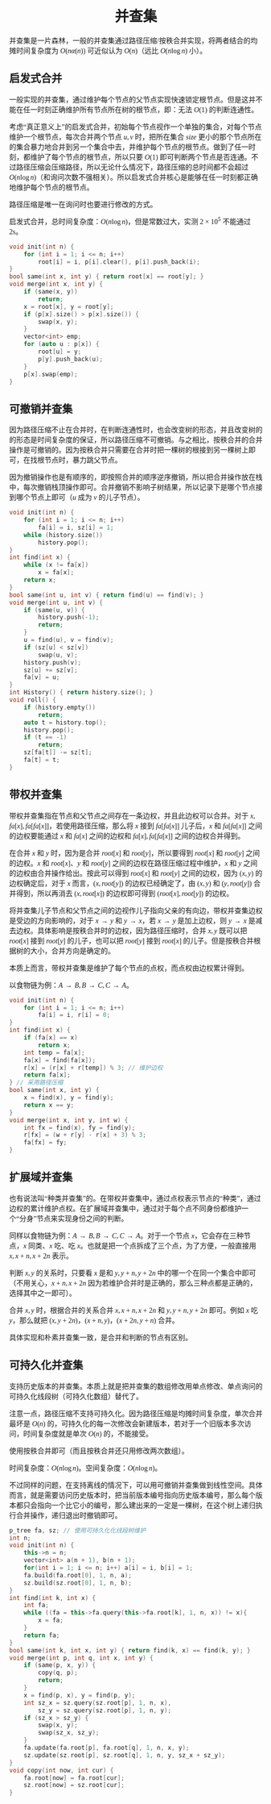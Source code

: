 <style>
 body {
  font-family: "楷体"
}
</style>

<h1><center>并查集</center></h1>

​并查集是一片森林，一般的并查集通过路径压缩/按秩合并实现，将两者结合的均摊时间复杂度为 $O(n\alpha(n))$ 可近似认为 $O(n)$（远比 $O(n\log n)$ 小）。

## 启发式合并

​一般实现的并查集，通过维护每个节点的父节点实现快速锁定根节点。但是这并不能在任一时刻正确维护所有节点所在树的根节点，即：无法 $O(1)$ 的判断连通性。

​考虑“真正意义上”的启发式合并，初始每个节点视作一个单独的集合，对每个节点维护一个根节点，每次合并两个节点 $u,v$ 时，把所在集合 $size$ 更小的那个节点所在的集合暴力地合并到另一个集合中去，并维护每个节点的根节点。做到了任一时刻，都维护了每个节点的根节点，所以只要 $O(1)$ 即可判断两个节点是否连通。不过路径压缩会压缩路径，所以无论什么情况下，路径压缩的总时间都不会超过 $O(n\log n)$（和询问次数不强相关）。所以启发式合并核心是能够在任一时刻都正确地维护每个节点的根节点。

​路径压缩是唯一在询问时也要进行修改的方式。

​启发式合并，总时间复杂度：$O(n\log n)$，但是常数过大，实测 $2\times 10^5$ 不能通过 2s。

```cpp
void init(int n) {
    for (int i = 1; i <= n; i++)
        root[i] = i, p[i].clear(), p[i].push_back(i);
}
bool same(int x, int y) { return root[x] == root[y]; }
void merge(int x, int y) {
    if (same(x, y))
        return;
    x = root[x], y = root[y];
    if (p[x].size() > p[x].size()) {
        swap(x, y);
    }
    vector<int> emp;
    for (auto u : p[x]) {
        root[u] = y;
        p[y].push_back(u);
    }
    p[x].swap(emp);
}
```

## 可撤销并查集

​因为路径压缩不止在合并时，在判断连通性时，也会改变树的形态，并且改变树的的形态是时间复杂度的保证，所以路径压缩不可撤销。与之相比，按秩合并的合并操作是可撤销的。因为按秩合并只需要在合并时把一棵树的根接到另一棵树上即可，在找根节点时，暴力跳父节点。

​因为撤销操作也是有顺序的，即按照合并的顺序逆序撤销，所以把合并操作放在栈中，每次撤销栈顶操作即可。合并撤销不影响子树结果，所以记录下是哪个节点接到哪个节点上即可（$u$ 成为 $v$ 的儿子节点）。

```cpp
void init(int n) {
    for (int i = 1; i <= n; i++)
        fa[i] = i, sz[i] = 1;
    while (history.size())
        history.pop();
}
int find(int x) {
    while (x != fa[x])
        x = fa[x];
    return x;
}
bool same(int u, int v) { return find(u) == find(v); }
void merge(int u, int v) {
    if (same(u, v)) {
        history.push(-1);
        return;
    }
    u = find(u), v = find(v);
    if (sz[u] < sz[v])
        swap(u, v);
    history.push(v);
    sz[u] += sz[v];
    fa[v] = u;
}
int History() { return history.size(); }
void roll() {
    if (history.empty())
        return;
    auto t = history.top();
    history.pop();
    if (t == -1)
        return;
    sz[fa[t]] -= sz[t];
    fa[t] = t;
}
```

## 带权并查集

​带权并查集指在节点和父节点之间存在一条边权，并且此边权可以合并。对于 $x,fa[x],fa[fa[x]]$，若使用路径压缩，那么将 $x$ 接到 $fa[fa[x]]$ 儿子后，$x$ 和 $fa[fa[x]]$ 之间的边权要能通过 $x$ 和 $fa[x]$ 之间的边权和 $fa[x],fa[fa[x]]$ 之间的边权合并得到。

​在合并 $x$ 和 $y$ 时，因为是合并 $root[x]$ 和 $root[y]$，所以要得到 $root[x]$ 和 $root[y]$ 之间的边权。$x$ 和 $root[x]$、$y$ 和 $root[y]$ 之间的边权在路径压缩过程中维护，$x$ 和 $y$ 之间的边权由合并操作给出。按此可以得到 $root[x]$ 和 $root[y]$ 之间的边权，因为 $(x,y)$ 的边权确定后，对于 $x$ 而言，$(x,root[y])$ 的边权已经确定了，由 $(x,y)$ 和 $(y,root[y])$ 合并得到，所以再消去 $(x,root[x])$ 的边权即可得到 $(root[x],root[y])$ 的边权。

​将并查集儿子节点和父节点之间的边视作儿子指向父亲的有向边，带权并查集边权是受边的方向影响的，对于 $x\rightarrow y$ 和 $y\rightarrow x$，若 $x\rightarrow y$ 是加上边权，则 $y\rightarrow x$ 是减去边权。具体影响是按秩合并时的边权，因为路径压缩时，合并 $x,y$ 既可以把 $root[x]$ 接到 $root[y]$ 的儿子，也可以把 $root[y]$ 接到 $root[x]$ 的儿子。但是按秩合并根据树的大小，合并方向是确定的。

​本质上而言，带权并查集是维护了每个节点的点权，而点权由边权累计得到。

​以食物链为例：$A\rightarrow B,B\rightarrow C,C\rightarrow A$。

```cpp
void init(int n) {
    for (int i = 1; i <= n; i++)
        fa[i] = i, r[i] = 0;
}
int find(int x) {
    if (fa[x] == x)
        return x;
    int temp = fa[x];
    fa[x] = find(fa[x]);
    r[x] = (r[x] + r[temp]) % 3; // 维护边权
    return fa[x];
} // 采用路径压缩
bool same(int x, int y) {
    x = find(x), y = find(y);
    return x == y;
}
void merge(int x, int y, int w) {
    int fx = find(x), fy = find(y);
    r[fx] = (w + r[y] - r[x] + 3) % 3;
    fa[fx] = fy;
}
```

## 扩展域并查集

​也有说法叫“种类并查集”的。在带权并查集中，通过点权表示节点的“种类”，通过边权的累计维护点权。在扩展域并查集中，通过对于每个点不同身份都维护一个“分身”节点来实现身份之间的判断。

​同样以食物链为例：$A\rightarrow B,B\rightarrow C,C\rightarrow A$。对于一个节点 $x$，它会存在三种节点，$x$ 同类、$x$ 吃、吃 $x$。也就是把一个点拆成了三个点，为了方便，一般直接用 $x,x+n,x+2n$ 表示。

​判断 $x,y$ 的关系时，只要看 $x$ 是和 $y,y+n,y+2n$ 中的哪一个在同一个集合中即可（不用关心，$x+n,x+2n$ 因为若维护合并时是正确的，那么三种点都是正确的，选择其中之一即可）。

​合并 $x,y$ 时，根据合并的关系合并 $x,x+n,x+2n$ 和 $y,y+n,y+2n$ 即可。例如 $x$ 吃 $y$，那么就把 $(x,y+2n)$，$(x+n,y)$，$(x+2n,y+n)$ 合并。

​具体实现和朴素并查集一致，是合并和判断的节点有区别。

## 可持久化并查集

​支持历史版本的并查集。本质上就是把并查集的数组修改用单点修改、单点询问的可持久化线段树（可持久化数组）替代了。

​注意一点，路径压缩不支持可持久化。因为路径压缩是均摊时间复杂度，单次合并最坏是 $O(n)$ 的，可持久化的每一次修改会新建版本，若对于一个旧版本多次访问，时间复杂度就是单次 $O(n)$ 的，不能接受。

​使用按秩合并即可（而且按秩合并还只用修改两次数组）。

​时间复杂度：$O(n\log n)$。空间复杂度：$O(n\log n)$。

​不过同样的问题，在支持离线的情况下，可以用可撤销并查集做到线性空间。具体而言，就是需要访问历史版本时，把当前版本编号指向历史版本编号，那么每个版本都只会指向一个比它小的编号，那么建出来的一定是一棵树，在这个树上递归执行合并操作，递归退出时撤销即可。

```cpp
p_tree fa, sz; // 使用可持久化化线段树维护
int n;
void init(int n) {
    this->n = n;
    vector<int> a(n + 1), b(n + 1);
    for(int i = 1; i <= n; i++) a[i] = i, b[i] = 1;
    fa.build(fa.root[0], 1, n, a);
    sz.build(sz.root[0], 1, n, b);
}
int find(int k, int x) {
    int fa;
    while ((fa = this->fa.query(this->fa.root[k], 1, n, x)) != x){
        x = fa;
    }
    return fa;
}
bool same(int k, int x, int y) { return find(k, x) == find(k, y); }
void merge(int p, int q, int x, int y) {
    if (same(p, x, y)) {
        copy(q, p);
        return;
    }
    x = find(p, x), y = find(p, y);
    int sz_x = sz.query(sz.root[p], 1, n, x),
        sz_y = sz.query(sz.root[p], 1, n, y);
    if (sz_x > sz_y) {
        swap(x, y);
        swap(sz_x, sz_y);
    }
    fa.update(fa.root[p], fa.root[q], 1, n, x, y);
    sz.update(sz.root[p], sz.root[q], 1, n, y, sz_x + sz_y);
}
void copy(int now, int cur) {
    fa.root[now] = fa.root[cur];
    sz.root[now] = sz.root[cur];
}
```